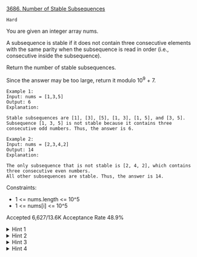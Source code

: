 [3686. Number of Stable Subsequences](https://leetcode.com/problems/number-of-stable-subsequences/)

`Hard`

You are given an integer array nums.

A subsequence is stable if it does not contain three consecutive elements with the same parity when the subsequence is read in order (i.e., consecutive inside the subsequence).

Return the number of stable subsequences.

Since the answer may be too large, return it modulo $10^9$ + 7.

```
Example 1:
Input: nums = [1,3,5]
Output: 6
Explanation:

Stable subsequences are [1], [3], [5], [1, 3], [1, 5], and [3, 5].
Subsequence [1, 3, 5] is not stable because it contains three consecutive odd numbers. Thus, the answer is 6.

Example 2:
Input: nums = [2,3,4,2]
Output: 14
Explanation:

The only subsequence that is not stable is [2, 4, 2], which contains three consecutive even numbers.
All other subsequences are stable. Thus, the answer is 14.
```

Constraints:

- 1 <= nums.length <= 10^5
- 1 <= nums[i] <= 10​​​​​​​^5
 

Accepted
6,627/13.6K
Acceptance Rate
48.9%

<details>
<summary>Hint 1</summary>

Any subsequence of length 1 or 2 is always stable.

</details>
<details>
<summary>Hint 2</summary>

A subsequence becomes invalid only if you add a third consecutive element of the same parity.

</details>
<details>
<summary>Hint 3</summary>

Use DP tracking the last element’s parity and how many consecutive of that parity you have (1 or 2).

</details>
<details>
<summary>Hint 4</summary>

For each new number, either start a new subsequence, extend with same parity (if count < 2), or extend with different parity (reset count = 1).

</details>